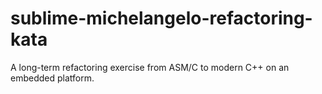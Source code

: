 # sublime-michelangelo-refactoring-kata
A long-term refactoring exercise from ASM/C to modern C++ on an embedded platform.

